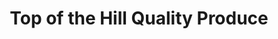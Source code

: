 ---
title: "Top of the Hill Quality Produce"
url: /renton/top-of-the-hill-quality-produce/
shop: greengrocer
---